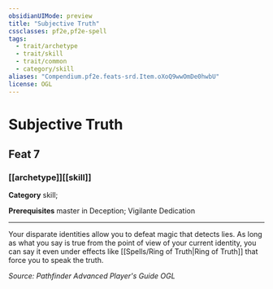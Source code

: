 ```yaml
---
obsidianUIMode: preview
title: "Subjective Truth"
cssclasses: pf2e,pf2e-spell
tags:
  - trait/archetype
  - trait/skill
  - trait/common
  - category/skill
aliases: "Compendium.pf2e.feats-srd.Item.oXoQ9wwOmDe0hwbU"
license: OGL
---
```

# Subjective Truth
## Feat 7
### [[archetype]][[skill]]

**Category** skill; 



**Prerequisites** master in Deception; Vigilante Dedication
* * *
Your disparate identities allow you to defeat magic that detects lies. As long as what you say is true from the point of view of your current identity, you can say it even under effects like [[Spells/Ring of Truth|Ring of Truth]] that force you to speak the truth.

*Source: Pathfinder Advanced Player's Guide*
*OGL*